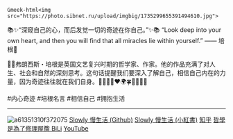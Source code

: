 `Gmeek-html<img src="https://photo.sibnet.ru/upload/imgbig/1735299655391494610.jpg">`

📚✨“深窥自己的心，而后发觉一切的奇迹在你自己。”✨📚
“Look deep into your own heart, and then you will find that all miracles lie within yourself.”
—— 培根🌟
	
🌈📖弗朗西斯・培根是英国文艺复兴时期的哲学家、作家。他的作品充满了对人生、社会和自然的深刻思考。这句话提醒我们要深入了解自己，相信自己内在的力量，因为奇迹往往就在我们自身。💪🎯✨🌈❤️🌍🍀🐾🚀🎉🎨
	
#内心奇迹 #培根名言 #相信自己 #拥抱生活 

----------------------------------------------------------------------------------------

![a61351310f372075](https://github.com/user-attachments/assets/dfd10461-e221-4053-9b6b-d6b7de6729a4)
[Slowly 慢生活 (Github)](https://lacoutume.github.io/)
[Slowly 慢生活 (小紅書)](https://www.xiaohongshu.com/user/profile/6255629e000000000d0325e1)
[知乎](https://www.zhihu.com/people/21-22-91-42-79)
[哲學是為了修理屋簷 BiLi](https://space.bilibili.com/1703497042/?spm_id_from=333.999.0.0)
[YouTube](https://www.youtube.com/@zulallamuahai/videos)
